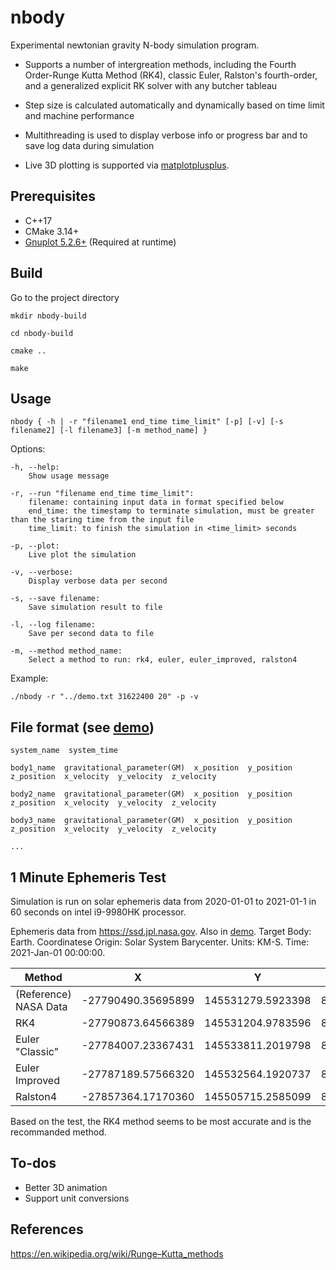 # nbody
Experimental newtonian gravity N-body simulation program.
* Supports a number of intergreation methods, including the Fourth Order-Runge Kutta Method (RK4), classic Euler, Ralston's fourth-order, and a generalized explicit RK solver with any butcher tableau

* Step size is calculated automatically and dynamically based on time limit and machine performance

* Multithreading is used to display verbose info or progress bar and to save log data during simulation

* Live 3D plotting is supported via [matplotplusplus](https://github.com/alandefreitas/matplotplusplus).


## Prerequisites
* C++17
* CMake 3.14+
* [Gnuplot 5.2.6+](https://riptutorial.com/gnuplot/example/11275/installation-or-setup) (Required at runtime)
## Build
Go to the project directory

    mkdir nbody-build

    cd nbody-build

    cmake ..

    make

## Usage

    nbody { -h | -r "filename1 end_time time_limit" [-p] [-v] [-s filename2] [-l filename3] [-m method_name] }
Options:

    -h, --help:
        Show usage message
        
    -r, --run "filename end_time time_limit":
        filename: containing input data in format specified below
        end_time: the timestamp to terminate simulation, must be greater than the staring time from the input file
        time_limit: to finish the simulation in <time_limit> seconds
        
    -p, --plot:
        Live plot the simulation
        
    -v, --verbose:
        Display verbose data per second
        
    -s, --save filename:
        Save simulation result to file
        
    -l, --log filename:
        Save per second data to file
        
    -m, --method method_name:
        Select a method to run: rk4, euler, euler_improved, ralston4

Example:

    ./nbody -r "../demo.txt 31622400 20" -p -v

## File format (see [demo](./demo.txt))

    system_name  system_time

    body1_name  gravitational_parameter(GM)  x_position  y_position  z_position  x_velocity  y_velocity  z_velocity

    body2_name  gravitational_parameter(GM)  x_position  y_position  z_position  x_velocity  y_velocity  z_velocity

    body3_name  gravitational_parameter(GM)  x_position  y_position  z_position  x_velocity  y_velocity  z_velocity
    
    ...

## 1 Minute Ephemeris Test
Simulation is run on solar ephemeris data from 2020-01-01 to 2021-01-1 in 60 seconds on intel i9-9980HK processor.

Ephemeris data from https://ssd.jpl.nasa.gov. Also in [demo](./demo.txt). Target Body: Earth. Coordinatese Origin: Solar System Barycenter. Units: KM-S. Time: 2021-Jan-01 00:00:00.

| Method | X | Y | Z | VX | VY | VZ |
| ------ | - | - | - | -- | -- | -- |
| (Reference) NASA Data | -27790490.35695899 | 145531279.5923398 | 8814.216724157333 | -29.77742302555309 | -5.541990311673212 | -0.000085678656151 |
| RK4                          | -27790873.64566389 | 145531204.9783596 | 8814.186222578265 | -29.77740827953653 | -5.542068690011103 | -0.000085841785718 |
| Euler "Classic"              | -27784007.23367431 | 145533811.2019798 | 8851.133386938507 | -29.77685077368753 | -5.541754477495280 | -0.000169792923043 |
| Euler Improved               | -27787189.57566320 | 145532564.1920737 | 8832.729469206849 | -29.77710945764749 | -5.541868574965185 | -0.000130693943158 |
| Ralston4                     | -27857364.17170360 | 145505715.2585099 | 8846.985279501034 | -29.77423945488506 | -5.562197916939682 | -0.000548913841268 |

Based on the test, the RK4 method seems to be most accurate and is the recommanded method.

## To-dos

* Better 3D animation
* Support unit conversions

## References
https://en.wikipedia.org/wiki/Runge–Kutta_methods

